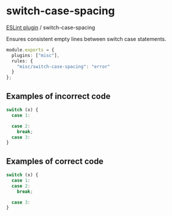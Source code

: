 # switch-case-spacing

[ESLint plugin](https://iliubinskii.github.io/eslint-plugin-misc/) / switch-case-spacing

Ensures consistent empty lines between switch case statements.

```ts
module.exports = {
  plugins: ["misc"],
  rules: {
    "misc/switch-case-spacing": "error"
  }
};
```

## Examples of incorrect code

```ts
switch (x) {
  case 1:

  case 2:
    break;
  case 3:
}
```

## Examples of correct code

```ts
switch (x) {
  case 1:
  case 2:
    break;

  case 3:
}
```
